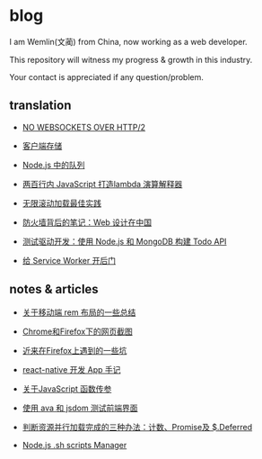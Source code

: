 # blog

I am Wemlin(文蔺) from China, now working as a web developer. 

This repository will witness my progress & growth in this industry.

Your contact is appreciated if any question/problem.


## translation 

- [NO WEBSOCKETS OVER HTTP/2](./translation/no-websockets-over-http2.md)

- [客户端存储](./translation/client-side-storage.md)

- [Node.js 中的队列](./translation/queues-in-node.js.md)

- [两百行内 JavaScript 打造lambda 演算解释器](./translation/writing-a-lambda-calculus-interpreter-in-javascript.md)

- [无限滚动加载最佳实践](./translation/infinite-scrolling-best-practices.md)

- [防火墙背后的笔记：Web 设计在中国](./translation/notes-from-behind-the-firewall-the-state-of-web-design-in-china.md)

- [测试驱动开发：使用 Node.js 和 MongoDB 构建 Todo API ](./translation/todo-api-with-unit-test.md)

- [给 Service Worker 开后门](./translation/backdoor-service-worker.md)

## notes & articles

- [关于移动端 rem 布局的一些总结](./blog/about-rem-layout.md)

- [Chrome和Firefox下的网页截图](./blog/screen-shot-upload.md)

- [近来在Firefox上遇到的一些坑](./blog/problems-with-firefox.md)

- [react-native 开发 App 手记](./blog/app-with-react-native.md)

- [关于JavaScript 函数传参](./blog/javascript-argument.md)

- [使用 ava 和 jsdom 测试前端界面](./blog/test-with-ava-jsdom.md)

- [判断资源并行加载完成的三种办法：计数、Promise及 $.Deferred](./blog/when-are-all-resources-all-loaded.md)

- [Node.js .sh scripts Manager](./blog/Node.js-sh-scripts-Manager.md)